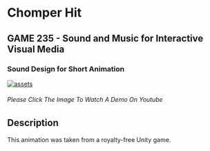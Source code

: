 # Chomper Hit
## GAME 235 - Sound and Music for Interactive Visual Media  
### Sound Design for Short Animation

[![assets](https://github.com/andraiorgules/ChomperHit/blob/main/assets/ChomperHitThumbnail.png)](https://youtu.be/PnSAo1Xrsbo)
###### Please Click The Image To Watch A Demo On Youtube

## Description 
This animation was taken from a royalty-free Unity game. 
